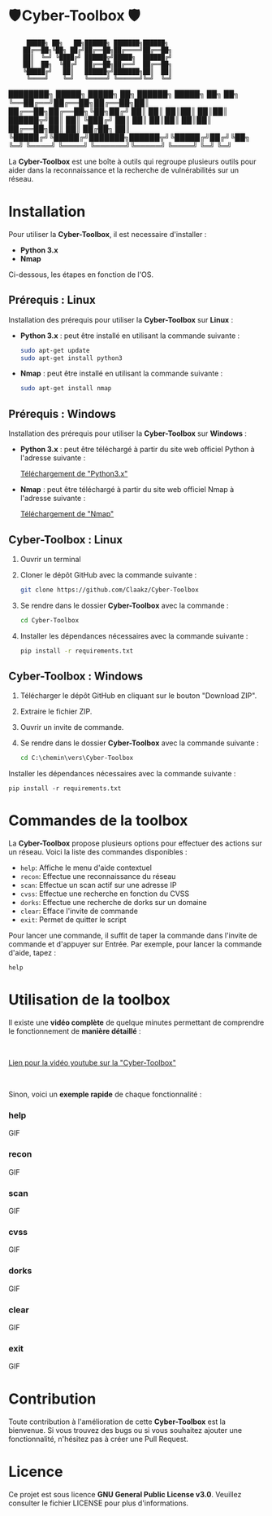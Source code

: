 # 🛡️ Cyber-Toolbox 🛡️

         █████╗ ██╗   ██╗██████╗ ███████╗██████╗         
        ██╔══██╗╚██╗ ██╔╝██╔══██╗██╔════╝██╔══██╗        
        ██║  ╚═╝ ╚████╔╝ ██████╦╝█████╗  ██████╔╝        
        ██║  ██╗  ╚██╔╝  ██╔══██╗██╔══╝  ██╔══██╗        
        ╚█████╔╝   ██║   ██████╦╝███████╗██║  ██║        
         ╚════╝    ╚═╝   ╚═════╝ ╚══════╝╚═╝  ╚═╝        

████████╗ █████╗  █████╗ ██╗     ██████╗  █████╗ ██╗  ██╗
╚══██╔══╝██╔══██╗██╔══██╗██║     ██╔══██╗██╔══██╗╚██╗██╔╝
   ██║   ██║  ██║██║  ██║██║     ██████╦╝██║  ██║ ╚███╔╝
   ██║   ██║  ██║██║  ██║██║     ██╔══██╗██║  ██║ ██╔██╗
   ██║   ╚█████╔╝╚█████╔╝███████╗██████╦╝╚█████╔╝██╔╝╚██╗
   ╚═╝    ╚════╝  ╚════╝ ╚══════╝╚═════╝  ╚════╝ ╚═╝  ╚═╝

La **Cyber-Toolbox** est une boîte à outils qui regroupe plusieurs outils pour aider dans la reconnaissance et la recherche de vulnérabilités sur un réseau.

# Installation

Pour utiliser la **Cyber-Toolbox**, il est necessaire d'installer :

* **Python 3.x**
* **Nmap**

Ci-dessous, les étapes en fonction de l'OS.

## Prérequis : Linux

Installation des prérequis pour utiliser la **Cyber-Toolbox** sur **Linux** :

* **Python 3.x** : peut être installé en utilisant la commande suivante :

    ```bash
    sudo apt-get update
    sudo apt-get install python3

* **Nmap** : peut être installé en utilisant la commande suivante :

    ```bash
    sudo apt-get install nmap

## Prérequis : Windows

Installation des prérequis pour utiliser la **Cyber-Toolbox** sur **Windows** :

* **Python 3.x** : peut être téléchargé à partir du site web officiel Python à l'adresse suivante :

    [Téléchargement de "Python3.x"](https://www.python.org/downloads/windows/)
  
* **Nmap** : peut être téléchargé à partir du site web officiel Nmap à l'adresse suivante :

    [Téléchargement de "Nmap"](https://nmap.org/download.html#windows)
    

## Cyber-Toolbox : Linux

1. Ouvrir un terminal
2. Cloner le dépôt GitHub avec la commande suivante :

    ```bash
    git clone https://github.com/Claakz/Cyber-Toolbox

3. Se rendre dans le dossier **Cyber-Toolbox** avec la commande :

    ```bash
    cd Cyber-Toolbox
    
4. Installer les dépendances nécessaires avec la commande suivante :

    ```bash
    pip install -r requirements.txt
    
## Cyber-Toolbox : Windows

1. Télécharger le dépôt GitHub en cliquant sur le bouton "Download ZIP".
2. Extraire le fichier ZIP.
3. Ouvrir un invite de commande.
4. Se rendre dans le dossier **Cyber-Toolbox** avec la commande suivante :

    ```cmd
    cd C:\chemin\vers\Cyber-Toolbox
    
Installer les dépendances nécessaires avec la commande suivante :

    pip install -r requirements.txt
    
# Commandes de la toolbox

La **Cyber-Toolbox** propose plusieurs options pour effectuer des actions sur un réseau. Voici la liste des commandes disponibles :

* `help`: Affiche le menu d'aide contextuel
* `recon`: Effectue une reconnaissance du réseau
* `scan`: Effectue un scan actif sur une adresse IP
* `cvss`: Effectue une recherche en fonction du CVSS
* `dorks`: Effectue une recherche de dorks sur un domaine
* `clear`: Efface l'invite de commande
* `exit`: Permet de quitter le script

Pour lancer une commande, il suffit de taper la commande dans l'invite de commande et d'appuyer sur Entrée. Par exemple, pour lancer la commande d'aide, tapez :

    help

# Utilisation de la toolbox

Il existe une **vidéo complète** de quelque minutes permettant de comprendre le fonctionnement de **manière détaillé** :

<br>

[Lien pour la vidéo youtube sur la "Cyber-Toolbox"](https://www.youtube.com/watch?v=Zw7UzdesU3E)

<br>

Sinon, voici un **exemple rapide** de chaque fonctionnalité :

### help

GIF

### recon

GIF

### scan

GIF

### cvss

GIF

### dorks

GIF

### clear

GIF

### exit

GIF

# Contribution

Toute contribution à l'amélioration de cette **Cyber-Toolbox** est la bienvenue. Si vous trouvez des bugs ou si vous souhaitez ajouter une fonctionnalité, n'hésitez pas à créer une Pull Request.

# Licence

Ce projet est sous licence **GNU General Public License v3.0**. Veuillez consulter le fichier LICENSE pour plus d'informations.
